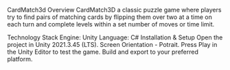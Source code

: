 CardMatch3d
Overview
CardMatch3D a classic puzzle game where players try to find pairs of matching cards by flipping them over two at a time on each turn and complete levels within a set number of moves or time limit.

Technology Stack
Engine: Unity
Language: C#
Installation & Setup
Open the project in Unity 2021.3.45 (LTS).
Screen Orientation - Potrait.
Press Play in the Unity Editor to test the game.
Build and export to your preferred platform.
